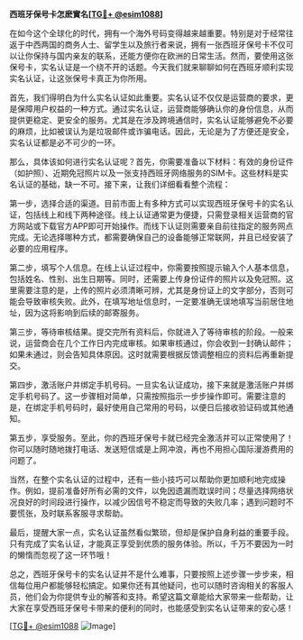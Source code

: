 **西班牙保号卡怎麽實名[[TG💪+ @esim1088](https://t.me/s/esim1088)]**

在如今这个全球化的时代，拥有一个海外号码变得越来越重要。特别是对于经常往返于中西两国的商务人士、留学生以及旅行者来说，拥有一张西班牙保号卡不仅可以让你保持与国内亲友的联系，还能方便你在欧洲的日常生活。然而，要使用这张保号卡，实名认证是一个绕不开的话题。今天我们就来聊聊如何在西班牙顺利实现实名认证，让这张保号卡真正为你所用。

首先，我们得明白为什么实名认证如此重要。实名认证不仅仅是运营商的要求，更是保障用户权益的一种方式。通过实名认证，运营商能够确认你的身份信息，从而提供更稳定、更安全的服务。尤其是在涉及跨境通信时，实名认证能够避免不必要的麻烦，比如被误认为是垃圾邮件或诈骗电话。因此，无论是为了方便还是安全，实名认证都是必不可少的一环。

那么，具体该如何进行实名认证呢？首先，你需要准备以下材料：有效的身份证件（如护照）、近期免冠照片以及一张支持西班牙网络服务的SIM卡。这些材料是实名认证的基础，缺一不可。接下来，让我们详细看看整个流程：

第一步，选择合适的渠道。目前市面上有多种方式可以实现西班牙保号卡的实名认证，包括线上和线下两种途径。线上认证通常更为便捷，只需登录相关运营商的官方网站或下载官方APP即可开始操作。而线下认证则需要亲自前往指定的服务网点完成。无论选择哪种方式，都需要确保自己的设备能够正常联网，并且已经安装了必要的应用程序。

第二步，填写个人信息。在线上认证过程中，你需要按照提示输入个人基本信息，包括姓名、性别、出生日期等。同时，还需要上传身份证件的照片以及免冠照。这里需要注意的是，上传的照片必须清晰可辨，尤其是身份证上的文字部分，否则可能会导致审核失败。此外，在填写地址信息时，一定要准确无误地填写当前居住地址，因为这将影响到后续的邮寄服务。

第三步，等待审核结果。提交完所有资料后，你就进入了等待审核的阶段。一般来说，运营商会在几个工作日内完成审核。如果审核通过，你会收到一封确认邮件；如果未通过，则会告知具体原因。这时就需要根据反馈调整相应的资料后再重新提交。

第四步，激活账户并绑定手机号码。一旦实名认证成功，接下来就是激活账户并绑定手机号码了。这一步骤相对简单，只需按照指示一步步操作即可。需要注意的是，在绑定手机号码时，最好使用自己常用的号码，以便日后接收验证码或其他通知。

第五步，享受服务。至此，你的西班牙保号卡就已经完全激活并可以正常使用了！你可以随时随地拨打电话、发送短信或是上网冲浪，再也不用担心国际漫游费用的问题了。

当然，在整个实名认证的过程中，还有一些小技巧可以帮助你更加顺利地完成操作。例如，提前准备好所有必需的文件，以免因遗漏而耽误时间；尽量选择网络状况良好的时间段进行操作，以减少因信号不稳定而导致的失败几率；遇到问题时不要慌张，及时联系客服寻求帮助。

最后，提醒大家一点，实名认证虽然看似繁琐，但却是保护自身利益的重要手段。只有完成了实名认证，才能真正享受到优质的服务体验。所以，千万不要因为一时的懒惰而忽视了这一环节哦！

总之，西班牙保号卡的实名认证并不是什么难事，只要按照上述步骤一步步来，相信每位用户都能够轻松搞定。如果你还有其他疑问，也可以随时咨询相关的客服人员，他们会为你提供专业的解答和支持。希望这篇文章能给大家带来一些帮助，让大家在享受西班牙保号卡带来的便利的同时，也能感受到实名认证带来的安心感！

[[TG💪+ @esim1088](https://t.me/s/esim1088) ![Image](https://i.postimg.cc/4NQfJmqS/Snipaste-2025-05-13-00-14-12.png)]